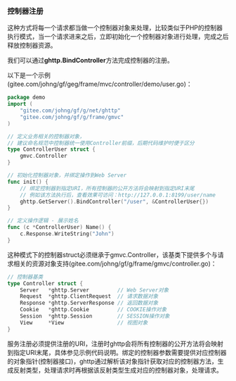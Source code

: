 ### 控制器注册
这种方式将每一个请求都当做一个控制器对象来处理，比较类似于PHP的控制器执行模式，当一个请求进来之后，立即初始化一个控制器对象进行处理，完成之后释放控制器资源。

我们可以通过**ghttp.BindController**方法完成控制器的注册。

以下是一个示例(gitee.com/johng/gf/geg/frame/mvc/controller/demo/user.go)：
```go
package demo
import (
    "gitee.com/johng/gf/g/net/ghttp"
    "gitee.com/johng/gf/g/frame/gmvc"
)

// 定义业务相关的控制器对象，
// 建议命名规范中控制器统一使用Controller前缀，后期代码维护时便于区分
type ControllerUser struct {
    gmvc.Controller
}

// 初始化控制器对象，并绑定操作到Web Server
func init() {
    // 绑定控制器到指定URI，所有控制器的公开方法将会映射到指定URI末尾
    // 例如该方法执行后，查看效果可访问：http://127.0.0.1:8199/user/name
    ghttp.GetServer().BindController("/user", &ControllerUser{})
}

// 定义操作逻辑 - 展示姓名
func (c *ControllerUser) Name() {
    c.Response.WriteString("John")
}
```
这种模式下的控制器struct必须继承于gmvc.Controller，该基类下提供多个与请求相关的资源对象支持(gitee.com/johng/gf/g/frame/gmvc/controller.go)：
```go
// 控制器基类
type Controller struct {
    Server   *ghttp.Server         // Web Server对象
    Request  *ghttp.ClientRequest  // 请求数据对象
    Response *ghttp.ServerResponse // 返回数据对象
    Cookie   *ghttp.Cookie         // COOKIE操作对象
    Session  *ghttp.Session        // SESSION操作对象
    View     *View                 // 视图对象
}
```

服务注册必须提供注册的URI，注册时ghttp会将所有控制器的公开方法将会映射到指定URI末尾，具体参见示例代码说明。绑定的控制器参数需要提供对应控制器的对象指针(控制器接口)，ghttp通过解析该对象指针获取对应的控制器方法，生成反射类型，处理请求时再根据该反射类型生成对应的控制器对象，处理请求。

